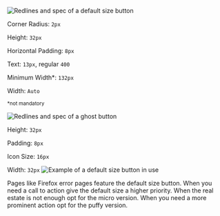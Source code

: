 ![Redlines and spec of a default size button](../images/buttons/button-default-spec.svg)

Corner Radius: `2px`

Height: `32px`

Horizontal Padding: `8px`

Text: `13px`, regular `400`

Minimum Width*: `132px`

Width: `Auto`

<small>*not mandatory</small>

![Redlines and spec of a ghost button](../images/buttons/button-ghost-spec.svg)

Height: `32px`

Padding: `8px`

Icon Size: `16px`

Width: `32px`
![Example of a default size button in use](../images/buttons/button-default-example.svg)

Pages like Firefox error pages feature the default size button. When you need a call to action give the default size a higher priority. When the real estate is not enough opt for the micro version. When you need a more prominent action opt for the puffy version.